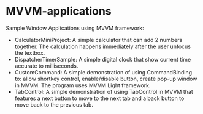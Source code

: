 # MVVM-applications
Sample Window Applications using MVVM framework:

- CalculatorMiniProject: A simple calculator that can add 2 numbers together. The calculation happens immediately after the user unfocus the textbox.
- DispatcherTimerSample: A simple digital clock that show current time accurate to milliseconds.
- CustomCommand: A simple demonstration of using CommandBinding to: allow shortkey control, enable/disable button, create pop-up window in MVVM. The program uses MVVM Light framework.
- TabControl: A simple demonstration of using TabControl in MVVM that features a next button to move to the next tab and a back button to move back to the previous tab.
